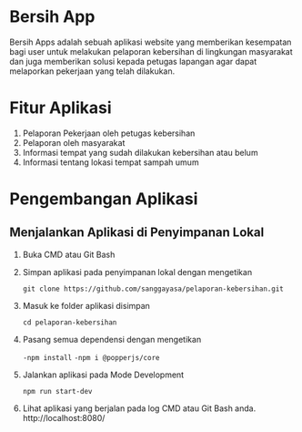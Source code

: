 # Bersih App 
Bersih Apps adalah sebuah aplikasi website yang memberikan kesempatan bagi user untuk melakukan pelaporan kebersihan di lingkungan masyarakat dan juga memberikan solusi kepada petugas lapangan agar dapat melaporkan pekerjaan yang telah dilakukan.

# Fitur Aplikasi
1. Pelaporan Pekerjaan oleh petugas kebersihan
2. Pelaporan oleh masyarakat 
3. Informasi tempat yang sudah dilakukan kebersihan atau belum
4. Informasi tentang lokasi tempat sampah umum 

# Pengembangan Aplikasi

## Menjalankan Aplikasi di Penyimpanan Lokal

1. Buka CMD atau Git Bash

2. Simpan aplikasi pada penyimpanan lokal dengan mengetikan

    ``` git clone https://github.com/sanggayasa/pelaporan-kebersihan.git ```

3. Masuk ke folder aplikasi disimpan

    ``` cd pelaporan-kebersihan ```

4. Pasang semua dependensi dengan mengetikan

     ``` -npm install ```
     ``` -npm i @popperjs/core ```
  
5. Jalankan aplikasi pada Mode Development

    ``` npm run start-dev ```

6. Lihat aplikasi yang berjalan pada log CMD atau Git Bash anda.
    http://localhost:8080/


